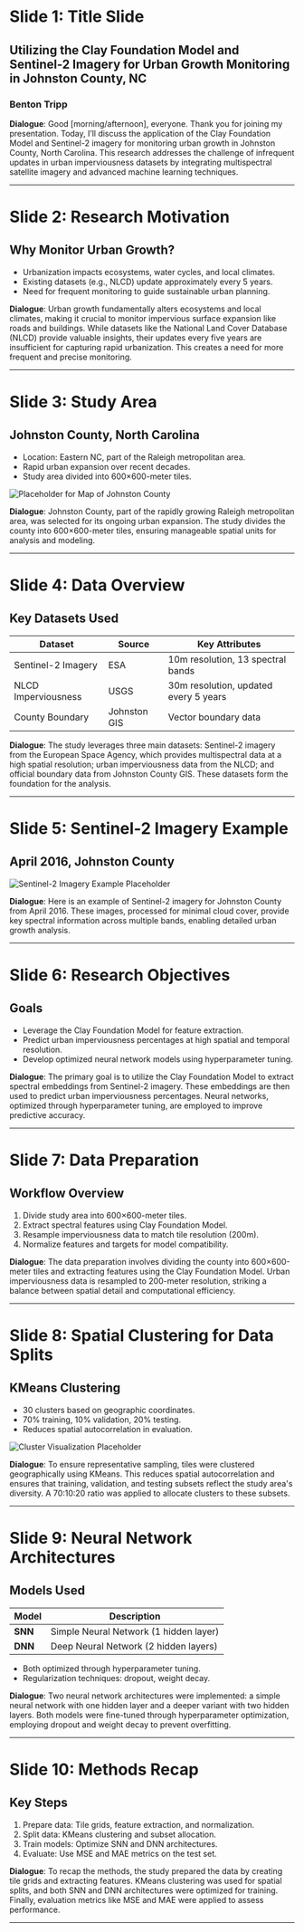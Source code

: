 # Slide 1: Title Slide
## Utilizing the Clay Foundation Model and Sentinel-2 Imagery for Urban Growth Monitoring in Johnston County, NC
### Benton Tripp

**Dialogue**:
Good [morning/afternoon], everyone. Thank you for joining my presentation. Today, I’ll discuss the application of the Clay Foundation Model and Sentinel-2 imagery for monitoring urban growth in Johnston County, North Carolina. This research addresses the challenge of infrequent updates in urban imperviousness datasets by integrating multispectral satellite imagery and advanced machine learning techniques.

---

# Slide 2: Research Motivation
## Why Monitor Urban Growth?
- Urbanization impacts ecosystems, water cycles, and local climates.
- Existing datasets (e.g., NLCD) update approximately every 5 years.
- Need for frequent monitoring to guide sustainable urban planning.

**Dialogue**:
Urban growth fundamentally alters ecosystems and local climates, making it crucial to monitor impervious surface expansion like roads and buildings. While datasets like the National Land Cover Database (NLCD) provide valuable insights, their updates every five years are insufficient for capturing rapid urbanization. This creates a need for more frequent and precise monitoring.

---

# Slide 3: Study Area
## Johnston County, North Carolina
- Location: Eastern NC, part of the Raleigh metropolitan area.
- Rapid urban expansion over recent decades.
- Study area divided into 600×600-meter tiles.

![Placeholder for Map of Johnston County](file-tfYeZbEhAtlCCAmBkiEB7TjE)

**Dialogue**:
Johnston County, part of the rapidly growing Raleigh metropolitan area, was selected for its ongoing urban expansion. The study divides the county into 600×600-meter tiles, ensuring manageable spatial units for analysis and modeling.

---

# Slide 4: Data Overview
## Key Datasets Used
| **Dataset**        | **Source**        | **Key Attributes**                |
|---------------------|-------------------|------------------------------------|
| Sentinel-2 Imagery | ESA               | 10m resolution, 13 spectral bands |
| NLCD Imperviousness | USGS              | 30m resolution, updated every 5 years |
| County Boundary    | Johnston GIS      | Vector boundary data              |

**Dialogue**:
The study leverages three main datasets: Sentinel-2 imagery from the European Space Agency, which provides multispectral data at a high spatial resolution; urban imperviousness data from the NLCD; and official boundary data from Johnston County GIS. These datasets form the foundation for the analysis.

---

# Slide 5: Sentinel-2 Imagery Example
## April 2016, Johnston County
![Sentinel-2 Imagery Example Placeholder](file-UU515Cpa760yXcuOtpwpvKAO)

**Dialogue**:
Here is an example of Sentinel-2 imagery for Johnston County from April 2016. These images, processed for minimal cloud cover, provide key spectral information across multiple bands, enabling detailed urban growth analysis.

---

# Slide 6: Research Objectives
## Goals
- Leverage the Clay Foundation Model for feature extraction.
- Predict urban imperviousness percentages at high spatial and temporal resolution.
- Develop optimized neural network models using hyperparameter tuning.

**Dialogue**:
The primary goal is to utilize the Clay Foundation Model to extract spectral embeddings from Sentinel-2 imagery. These embeddings are then used to predict urban imperviousness percentages. Neural networks, optimized through hyperparameter tuning, are employed to improve predictive accuracy.

---

# Slide 7: Data Preparation
## Workflow Overview
1. Divide study area into 600×600-meter tiles.
2. Extract spectral features using Clay Foundation Model.
3. Resample imperviousness data to match tile resolution (200m).
4. Normalize features and targets for model compatibility.

**Dialogue**:
The data preparation involves dividing the county into 600×600-meter tiles and extracting features using the Clay Foundation Model. Urban imperviousness data is resampled to 200-meter resolution, striking a balance between spatial detail and computational efficiency.

---

# Slide 8: Spatial Clustering for Data Splits
## KMeans Clustering
- 30 clusters based on geographic coordinates.
- 70% training, 10% validation, 20% testing.
- Reduces spatial autocorrelation in evaluation.

![Cluster Visualization Placeholder](file-pl6eolPRKtbHW4Om4jiJ86eX)

**Dialogue**:
To ensure representative sampling, tiles were clustered geographically using KMeans. This reduces spatial autocorrelation and ensures that training, validation, and testing subsets reflect the study area's diversity. A 70:10:20 ratio was applied to allocate clusters to these subsets.

---

# Slide 9: Neural Network Architectures
## Models Used
| Model        | Description                       |
|--------------|-----------------------------------|
| **SNN**      | Simple Neural Network (1 hidden layer) |
| **DNN**      | Deep Neural Network (2 hidden layers) |

- Both optimized through hyperparameter tuning.
- Regularization techniques: dropout, weight decay.

**Dialogue**:
Two neural network architectures were implemented: a simple neural network with one hidden layer and a deeper variant with two hidden layers. Both models were fine-tuned through hyperparameter optimization, employing dropout and weight decay to prevent overfitting.

---

# Slide 10: Methods Recap
## Key Steps
1. Prepare data: Tile grids, feature extraction, and normalization.
2. Split data: KMeans clustering and subset allocation.
3. Train models: Optimize SNN and DNN architectures.
4. Evaluate: Use MSE and MAE metrics on the test set.

**Dialogue**:
To recap the methods, the study prepared the data by creating tile grids and extracting features. KMeans clustering was used for spatial splits, and both SNN and DNN architectures were optimized for training. Finally, evaluation metrics like MSE and MAE were applied to assess performance.

---

